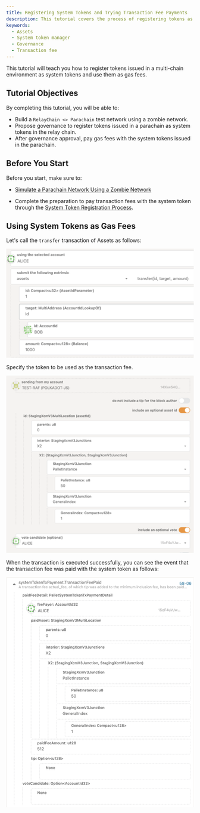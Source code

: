 ```yaml
---
title: Registering System Tokens and Trying Transaction Fee Payments
description: This tutorial covers the process of registering tokens as system tokens and using them as transaction fees.
keywords:
  - Assets
  - System token manager
  - Governance
  - Transaction fee
---
```


This tutorial will teach you how to register tokens issued in a multi-chain environment as system tokens and use them as gas fees.

## Tutorial Objectives

By completing this tutorial, you will be able to:

- Build a `RelayChain <> Parachain` test network using a zombie network.
- Propose governance to register tokens issued in a parachain as system tokens in the relay chain.
- After governance approval, pay gas fees with the system tokens issued in the parachain.

## Before You Start

Before you start, make sure to:

- [Simulate a Parachain Network Using a Zombie Network](./test/simulate-parachains.md)

- Complete the preparation to pay transaction fees with the system token through the [System Token Registration Process](./how-to-interact-with-system-token.md).

## Using System Tokens as Gas Fees

Let's call the `transfer` transaction of Assets as follows:

![parachain_asset_transfer](/media/images/docs/infrablockchain/tutorials/parachain_asset_transfer.png)

Specify the token to be used as the transaction fee.

![send_transaction](/media/images/docs/infrablockchain/tutorials/send_transaction.png)

When the transaction is executed successfully, you can see the event that the transaction fee was paid with the system token as follows:

![tx_fee_paid_event](/media/images/docs/infrablockchain/tutorials/tx_fee_paid_event.png)
